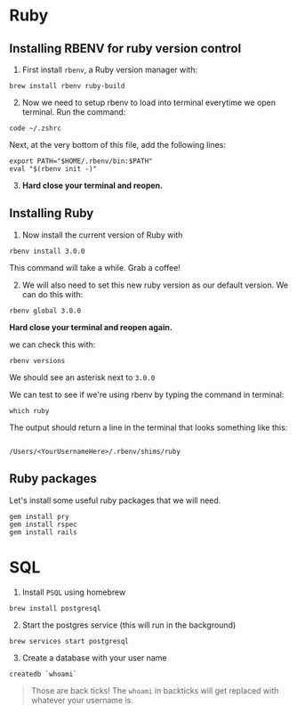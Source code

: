 # Ruby

## Installing RBENV for ruby version control

1. First install `rbenv`, a Ruby version manager with:

```
brew install rbenv ruby-build
```

2. Now we need to setup rbenv to load into terminal everytime we open terminal. Run the command:
```shell
code ~/.zshrc
```

Next, at the very bottom of this file, add the following lines:

```
export PATH="$HOME/.rbenv/bin:$PATH"
eval "$(rbenv init -)"
```

3. **Hard close your terminal and reopen.**

## Installing Ruby

1. Now install the current version of Ruby with

```
rbenv install 3.0.0
```

This command will take a while. Grab a coffee!

2. We will also need to set this new ruby version as our default version. We can do this with: 

```shell
rbenv global 3.0.0
```

**Hard close your terminal and reopen again.**

we can check this with:
```shell
rbenv versions
```

We should see an asterisk next to `3.0.0`

We can test to see if we're using rbenv by typing the command in terminal:

```shell
which ruby
```

The output should return a line in the terminal that looks something like this:

```shell

/Users/<YourUsernameHere>/.rbenv/shims/ruby

```

## Ruby packages

Let's install some useful ruby packages that we will need.

```shell
gem install pry
gem install rspec
gem install rails
```

# SQL

1. Install `PSQL` using homebrew

```shell
brew install postgresql
```

2. Start the postgres service (this will run in the background)

```shell
brew services start postgresql
```

3. Create a database with your user name

```shell
createdb `whoami`
```

> Those are back ticks! The ``whoami`` in backticks will get replaced with whatever your username is.
